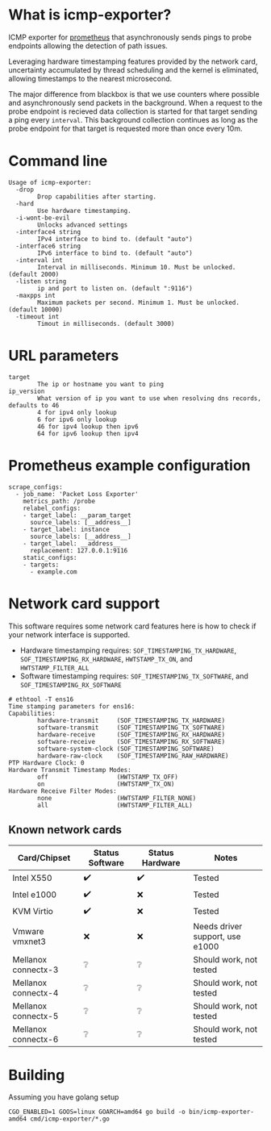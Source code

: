 # What is icmp-exporter?
ICMP exporter for [prometheus](https://prometheus.io) that asynchronously sends pings to probe endpoints allowing the detection of path issues.

Leveraging hardware timestamping features provided by the network card, uncertainty accumulated by thread scheduling and the kernel is eliminated, allowing timestamps to the nearest microsecond.

The major difference from blackbox is that we use counters where possible and asynchronously send packets in the background. When a request to the probe endpoint is recieved data collection is started for that target sending a ping every `interval`. This background collection continues as long as the probe endpoint for that target is requested more than once every 10m.

# Command line
```
Usage of icmp-exporter:
  -drop
        Drop capabilities after starting.
  -hard
        Use hardware timestamping.
  -i-wont-be-evil
        Unlocks advanced settings
  -interface4 string
        IPv4 interface to bind to. (default "auto")
  -interface6 string
        IPv6 interface to bind to. (default "auto")
  -interval int
        Interval in milliseconds. Minimum 10. Must be unlocked. (default 2000)
  -listen string
        ip and port to listen on. (default ":9116")
  -maxpps int
        Maximum packets per second. Minimum 1. Must be unlocked. (default 10000)
  -timeout int
        Timout in milliseconds. (default 3000)
```

# URL parameters
```
target
        The ip or hostname you want to ping
ip_version
        What version of ip you want to use when resolving dns records, defaults to 46
        4 for ipv4 only lookup
        6 for ipv6 only lookup
        46 for ipv4 lookup then ipv6
        64 for ipv6 lookup then ipv4
```

# Prometheus example configuration
```
scrape_configs:
  - job_name: 'Packet Loss Exporter'
    metrics_path: /probe
    relabel_configs:
    - target_label: __param_target
      source_labels: [__address__]
    - target_label: instance
      source_labels: [__address__]
    - target_label: __address__
      replacement: 127.0.0.1:9116
    static_configs:
    - targets:
      - example.com
```

# Network card support
This software requires some network card features here is how to check if your network interface is supported.

- Hardware timestamping requires: `SOF_TIMESTAMPING_TX_HARDWARE`, `SOF_TIMESTAMPING_RX_HARDWARE`, `HWTSTAMP_TX_ON`, and `HWTSTAMP_FILTER_ALL`
- Software timestamping requires: `SOF_TIMESTAMPING_TX_SOFTWARE`, and `SOF_TIMESTAMPING_RX_SOFTWARE`

```
# ethtool -T ens16
Time stamping parameters for ens16:
Capabilities:
        hardware-transmit     (SOF_TIMESTAMPING_TX_HARDWARE)
        software-transmit     (SOF_TIMESTAMPING_TX_SOFTWARE)
        hardware-receive      (SOF_TIMESTAMPING_RX_HARDWARE)
        software-receive      (SOF_TIMESTAMPING_RX_SOFTWARE)
        software-system-clock (SOF_TIMESTAMPING_SOFTWARE)
        hardware-raw-clock    (SOF_TIMESTAMPING_RAW_HARDWARE)
PTP Hardware Clock: 0
Hardware Transmit Timestamp Modes:
        off                   (HWTSTAMP_TX_OFF)
        on                    (HWTSTAMP_TX_ON)
Hardware Receive Filter Modes:
        none                  (HWTSTAMP_FILTER_NONE)
        all                   (HWTSTAMP_FILTER_ALL)
```

## Known network cards
| Card/Chipset        | Status Software    | Status Hardware    | Notes
|---------------------|--------------------|--------------------|--------
| Intel X550          | :heavy_check_mark: | :heavy_check_mark: | Tested
| Intel e1000         | :heavy_check_mark: | :x:                | Tested
| KVM Virtio          | :heavy_check_mark: | :x:                | Tested
| Vmware vmxnet3      | :x:                | :x:                | Needs driver support, use e1000
| Mellanox connectx-3 | :grey_question:    | :grey_question:    | Should work, not tested
| Mellanox connectx-4 | :grey_question:    | :grey_question:    | Should work, not tested
| Mellanox connectx-5 | :grey_question:    | :grey_question:    | Should work, not tested
| Mellanox connectx-6 | :grey_question:    | :grey_question:    | Should work, not tested

# Building
Assuming you have golang setup
```
CGO_ENABLED=1 GOOS=linux GOARCH=amd64 go build -o bin/icmp-exporter-amd64 cmd/icmp-exporter/*.go
```
